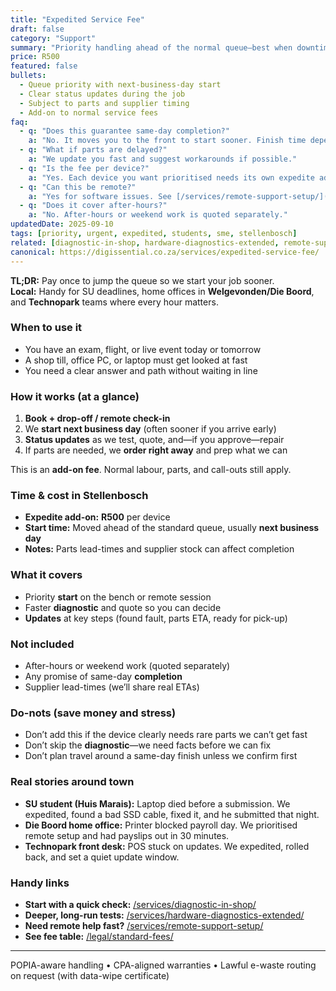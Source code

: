 ```yaml
---
title: "Expedited Service Fee"
draft: false
category: "Support"
summary: "Priority handling ahead of the normal queue—best when downtime hurts."
price: R500
featured: false
bullets:
  - Queue priority with next-business-day start
  - Clear status updates during the job
  - Subject to parts and supplier timing
  - Add-on to normal service fees
faq:
  - q: "Does this guarantee same-day completion?"
    a: "No. It moves you to the front to start sooner. Finish time depends on the fault and parts."
  - q: "What if parts are delayed?"
    a: "We update you fast and suggest workarounds if possible."
  - q: "Is the fee per device?"
    a: "Yes. Each device you want prioritised needs its own expedite add-on."
  - q: "Can this be remote?"
    a: "Yes for software issues. See [/services/remote-support-setup/](/services/remote-support-setup/)."
  - q: "Does it cover after-hours?"
    a: "No. After-hours or weekend work is quoted separately."
updatedDate: 2025-09-10
tags: [priority, urgent, expedited, students, sme, stellenbosch]
related: [diagnostic-in-shop, hardware-diagnostics-extended, remote-support-setup]
canonical: https://digissential.co.za/services/expedited-service-fee/
---
```


**TL;DR:** Pay once to jump the queue so we start your job sooner.  
**Local:** Handy for SU deadlines, home offices in **Welgevonden/Die Boord**, and **Technopark** teams where every hour matters.

### When to use it
- You have an exam, flight, or live event today or tomorrow  
- A shop till, office PC, or laptop must get looked at fast  
- You need a clear answer and path without waiting in line

### How it works (at a glance)
1) **Book + drop-off / remote check-in**  
2) We **start next business day** (often sooner if you arrive early)  
3) **Status updates** as we test, quote, and—if you approve—repair  
4) If parts are needed, we **order right away** and prep what we can

This is an **add-on fee**. Normal labour, parts, and call-outs still apply.

### Time & cost in Stellenbosch
- **Expedite add-on:** **R500** per device  
- **Start time:** Moved ahead of the standard queue, usually **next business day**  
- **Notes:** Parts lead-times and supplier stock can affect completion

### What it covers
- Priority **start** on the bench or remote session  
- Faster **diagnostic** and quote so you can decide  
- **Updates** at key steps (found fault, parts ETA, ready for pick-up)

### Not included
- After-hours or weekend work (quoted separately)  
- Any promise of same-day **completion**  
- Supplier lead-times (we’ll share real ETAs)

### Do-nots (save money and stress)
- Don’t add this if the device clearly needs rare parts we can’t get fast  
- Don’t skip the **diagnostic**—we need facts before we can fix  
- Don’t plan travel around a same-day finish unless we confirm first

### Real stories around town
- **SU student (Huis Marais):** Laptop died before a submission. We expedited, found a bad SSD cable, fixed it, and he submitted that night.  
- **Die Boord home office:** Printer blocked payroll day. We prioritised remote setup and had payslips out in 30 minutes.  
- **Technopark front desk:** POS stuck on updates. We expedited, rolled back, and set a quiet update window.

### Handy links
- **Start with a quick check:** [/services/diagnostic-in-shop/](/services/diagnostic-in-shop/)  
- **Deeper, long-run tests:** [/services/hardware-diagnostics-extended/](/services/hardware-diagnostics-extended/)  
- **Need remote help fast?** [/services/remote-support-setup/](/services/remote-support-setup/)  
- **See fee table:** [/legal/standard-fees/](/legal/standard-fees/)

---

POPIA-aware handling • CPA-aligned warranties • Lawful e-waste routing on request (with data-wipe certificate)
